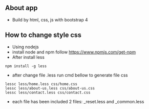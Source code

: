 ## About app
- Build by html, css, js with bootstrap 4
## How to change style css

- Using nodejs
- install node and npm follow https://www.npmjs.com/get-npm
- After install less
```shell script
npm install -g less
```
- after change file .less run cmd bellow to generate file css
```shell script
lessc less/home.less css/home.css
lessc less/about-us.less css/about-us.css
lessc less/contact.less css/contact.css
```
- each file has been included 2 files: _reset.less and _common.less
    